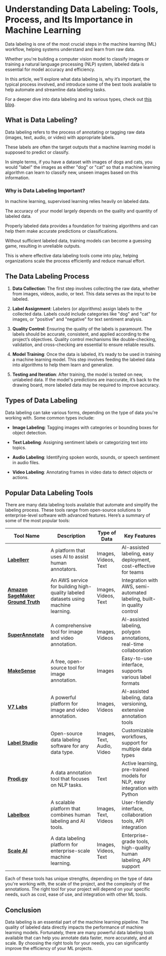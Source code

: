 # Understanding Data Labeling: Tools, Process, and Its Importance in Machine Learning

Data labeling is one of the most crucial steps in the machine learning (ML) workflow, helping systems understand and learn from raw data. 

Whether you're building a computer vision model to classify images or training a natural language processing (NLP) system, labeled data is essential for model accuracy and efficiency. 

In this article, we'll explore what data labeling is, why it’s important, the typical process involved, and introduce some of the best tools available to help automate and streamline data labeling tasks.

For a deeper dive into data labeling and its various types, check out [this blog](https://www.labellerr.com/blog/what-is-data-labeling-its-uses-features-process-and-types/).

## What is Data Labeling?

Data labeling refers to the process of annotating or tagging raw data (images, text, audio, or video) with appropriate labels. 

These labels are often the target outputs that a machine learning model is supposed to predict or classify. 

In simple terms, if you have a dataset with images of dogs and cats, you would "label" the images as either "dog" or "cat" so that a machine learning algorithm can learn to classify new, unseen images based on this information.

### Why is Data Labeling Important?

In machine learning, supervised learning relies heavily on labeled data. 

The accuracy of your model largely depends on the quality and quantity of labeled data. 

Properly labeled data provides a foundation for training algorithms and can help them make accurate predictions or classifications.

Without sufficient labeled data, training models can become a guessing game, resulting in unreliable outputs. 

This is where effective data labeling tools come into play, helping organizations scale the process efficiently and reduce manual effort.

## The Data Labeling Process

1. **Data Collection**: The first step involves collecting the raw data, whether from images, videos, audio, or text. This data serves as the input to be labeled.
   
2. **Label Assignment**: Labelers (or algorithms) assign labels to the collected data. Labels could include categories like "dog" and "cat" for images, or "positive" and "negative" for text sentiment analysis.
   
3. **Quality Control**: Ensuring the quality of the labels is paramount. The labels should be accurate, consistent, and applied according to the project’s objectives. Quality control mechanisms like double-checking, validation, and cross-checking are essential to ensure reliable results.
   
4. **Model Training**: Once the data is labeled, it’s ready to be used in training a machine learning model. This step involves feeding the labeled data into algorithms to help them learn and generalize.
   
5. **Testing and Iteration**: After training, the model is tested on new, unlabeled data. If the model's predictions are inaccurate, it’s back to the drawing board, more labeled data may be required to improve accuracy.

## Types of Data Labeling

Data labeling can take various forms, depending on the type of data you're working with. Some common types include:

- **Image Labeling**: Tagging images with categories or bounding boxes for object detection.

- **Text Labeling**: Assigning sentiment labels or categorizing text into topics.

- **Audio Labeling**: Identifying spoken words, sounds, or speech sentiment in audio files.

- **Video Labeling**: Annotating frames in video data to detect objects or actions.

## Popular Data Labeling Tools

There are many data labeling tools available that automate and simplify the labeling process. These tools range from open-source solutions to enterprise-level software with advanced features. Here’s a summary of some of the most popular tools:

| Tool Name               | Description                                                  | Type of Data         | Key Features                                          |
|-------------------------|--------------------------------------------------------------|----------------------|-------------------------------------------------------|
| [**Labellerr**](https://www.labellerr.com/)           | A platform that uses AI to assist human annotators. | Images, Videos, Text | AI-assisted labeling, easy deployment, cost-effective for teams |
| [**Amazon SageMaker Ground Truth**](https://aws.amazon.com/sagemaker/ground-truth/) | An AWS service for building high-quality labeled datasets using machine learning. | Images, Videos, Text | Integration with AWS, semi-automated labeling, built-in quality control |
| [**SuperAnnotate**](https://www.superannotate.com/)       | A comprehensive tool for image and video annotation.         | Images, Videos       | AI-assisted labeling, polygon annotations, real-time collaboration |
| [**MakeSense**](https://www.makesense.ai/)           | A free, open-source tool for image annotation.               | Images               | Easy-to-use interface, supports various label formats |
| [**V7 Labs**](https://www.v7labs.com/)             | A powerful platform for image and video annotation.          | Images, Videos       | AI-assisted labeling, data versioning, extensive annotation tools |
| [**Label Studio**](https://labelstud.io/)        | Open-source data labeling software for any data type.        | Images, Text, Audio, Video | Customizable workflows, support for multiple data types |
| [**Prodi.gy**](https://prodi.gy/)            | A data annotation tool that focuses on NLP tasks.            | Text                 | Active learning, pre-trained models for NLP, easy integration with Python |
| [**Labelbox**](https://www.labelbox.com/)            | A scalable platform that combines human labeling and AI tools.          | Images, Text, Videos         | User-friendly interface, collaboration tools, API integration |
| [**Scale AI**](https://scale.com/)            | A data labeling platform for enterprise-scale machine learning. | Images, Videos, Text | Enterprise-grade tools, high-quality human labeling, API support |

Each of these tools has unique strengths, depending on the type of data you're working with, the scale of the project, and the complexity of the annotations. The right tool for your project will depend on your specific needs, such as cost, ease of use, and integration with other ML tools.

## Conclusion

Data labeling is an essential part of the machine learning pipeline. The quality of labeled data directly impacts the performance of machine learning models. Fortunately, there are many powerful data labeling tools available that can help you annotate data faster, more accurately, and at scale. By choosing the right tools for your needs, you can significantly improve the efficiency of your ML projects.
